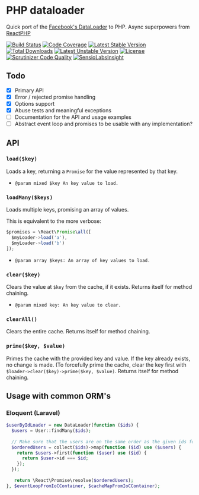# PHP dataloader
Quick port of the [Facebook's DataLoader](https://github.com/facebook/dataloader) to PHP. Async superpowers from [ReactPHP](https://github.com/reactphp) 

[![Build Status](https://travis-ci.org/lordthorzonus/php-dataloader.svg?branch=master)](https://travis-ci.org/lordthorzonus/php-dataloader)
[![Code Coverage](https://scrutinizer-ci.com/g/lordthorzonus/php-dataloader/badges/coverage.png?b=master)](https://scrutinizer-ci.com/g/lordthorzonus/php-dataloader/?branch=master)
[![Latest Stable Version](https://poser.pugx.org/leinonen/php-dataloader/v/stable)](https://packagist.org/packages/leinonen/php-dataloader)
[![Total Downloads](https://poser.pugx.org/leinonen/php-dataloader/downloads)](https://packagist.org/packages/leinonen/php-dataloader)
[![Latest Unstable Version](https://poser.pugx.org/leinonen/php-dataloader/v/unstable)](https://packagist.org/packages/leinonen/php-dataloader)
[![License](https://poser.pugx.org/leinonen/php-dataloader/license)](https://packagist.org/packages/leinonen/php-dataloader)
[![Scrutinizer Code Quality](https://scrutinizer-ci.com/g/lordthorzonus/php-dataloader/badges/quality-score.png?b=master)](https://scrutinizer-ci.com/g/lordthorzonus/php-dataloader/?branch=master)
[![SensioLabsInsight](https://insight.sensiolabs.com/projects/44a2e0f3-cde6-48b9-b484-8243a64145de/mini.png)](https://insight.sensiolabs.com/projects/44a2e0f3-cde6-48b9-b484-8243a64145de)



## Todo
- [x] Primary API 
- [x] Error / rejected promise handling
- [x] Options support
- [x] Abuse tests and meaningful exceptions
- [ ] Documentation for the API and usage examples
- [ ] Abstract event loop and promises to be usable with any implementation? 

## API

### `load($key)`

Loads a key, returning a `Promise` for the value represented by that key.

- `@param mixed $key An key value to load.`

### `loadMany($keys)`

Loads multiple keys, promising an array of values.

This is equivalent to the more verbose:

```js
$promises = \React\Promise\all([
  $myLoader->load('a'),
  $myLoader->load('b')
]);
```

- `@param array $keys: An array of key values to load.`

### `clear($key)`

Clears the value at `$key` from the cache, if it exists. Returns itself for
method chaining.

- `@param mixed key: An key value to clear.`

### `clearAll()`

Clears the entire cache. Returns itself for method chaining.

### `prime($key, $value)`

Primes the cache with the provided key and value. If the key already exists, no
change is made. (To forcefully prime the cache, clear the key first with
`$loader->clear($key)->prime($key, $value)`. Returns itself for method chaining.

## Usage with common ORM's

### Eloquent (Laravel)

```php
$userByIdLoader = new DataLoader(function ($ids) {
  $users = User::findMany($ids);
  
  // Make sure that the users are on the same order as the given ids for the loader
  $orderedUsers = collect($ids)->map(function ($id) use ($users) {
    return $users->first(function ($user) use ($id) {
      return $user->id === $id;
    });
  });
   
   return \React\Promise\resolve($orderedUsers);
}, $eventLoopFromIoCContainer, $cacheMapFromIoCContainer);
```


